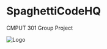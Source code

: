 # SpaghettiCodeHQ
CMPUT 301 Group Project

![Logo](http://media.moddb.com/images/mods/1/30/29512/Flying_spaghetti_monster.jpg)
